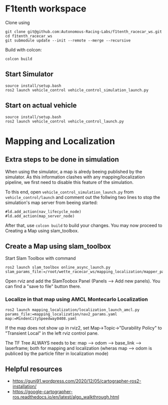 # F1tenth workspace

Clone using
```
git clone git@github.com:Autonomous-Racing-Labs/f1tenth_racecar_ws.git
cd f1tenth_racecar_ws
git submodule update --init --remote --merge --recursive
```

Build with colcon:
```
colcon build
```


## Start Simulator
```
source install/setup.bash
ros2 launch vehicle_control vehicle_control_simulation_launch.py
```

## Start on actual vehicle
```
source install/setup.bash
ros2 launch vehicle_control vehicle_control_launch.py
```

# Mapping and Localization

## Extra steps to be done in simulation
When using the simulator, a map is alredy beeing published by the simulator.
As this information clashes with any mapping/localization pipeline, we first need to disable this feature of the simulation.

To this end, open `vehicle_control_simulation_launch.py` from `vehicle_control/launch` and comment out the follwing two lines to stop the simulation's map server from beeing started:
```
#ld.add_action(nav_lifecycle_node)
#ld.add_action(map_server_node)
```


After that, use `colcon build` to build your changes. You may now proceed to Creating a Map using slam_toolbox.


## Create a Map using slam_toolbox
Start Slam Toolbox with command
```
ros2 launch slam_toolbox online_async_launch.py slam_params_file:=/root/wette_racecar_ws/mapping_localization/mapper_params_online_async.yaml
```
Open rviz and add the SlamToobox Panel (Panels --> Add new panels). You can find a "save to file" button there.


### Localize in that map using AMCL Montecarlo Localization
```
ros2 launch mapping_localization/localization_launch_amcl.py params_file:=mapping_localization/nav2_params.yaml map:=MindenCitySpeedway0408.yaml
```


If the map does not show up in rviz2, set Map->Topic->"Durability Policy" to "Transient Local" in the left rviz control pane.

The TF Tree ALWAYS needs to be: map --> odom --> base_link --> laserframe; both for mapping and localization (wheras map --> odom is publiced by the particle filter in localization mode)

## Helpful resources
- https://guni91.wordpress.com/2020/12/05/cartographer-ros2-installation/
- https://google-cartographer-ros.readthedocs.io/en/latest/algo_walkthrough.html
